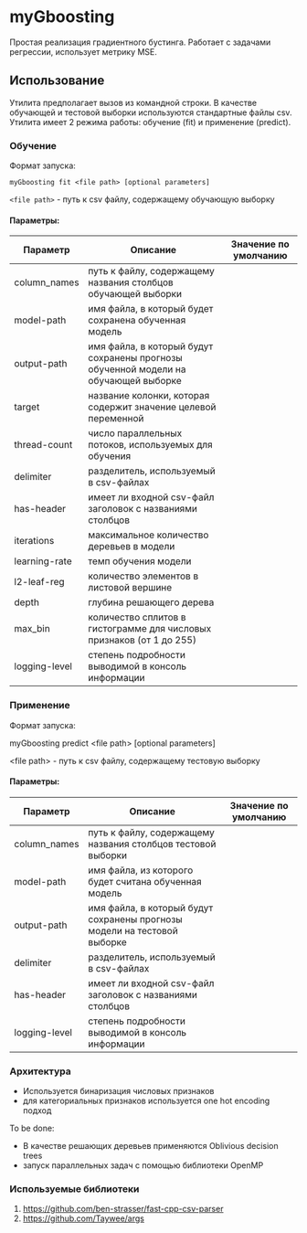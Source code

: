 # myGboosting
Простая реализация градиентного бустинга. Работает с задачами регрессии, использует метрику MSE.

## Использование

Утилита предполагает вызов из командной строки. 
В качестве обучающей и тестовой выборки используются стандартные файлы csv. 
Утилита имеет 2 режима работы: обучение (fit) и применение (predict).

### Обучение

Формат запуска:

`myGboosting fit <file path> [optional parameters]`

`<file path>` - путь к csv файлу, содержащему обучающую выборку
#### Параметры:

| Параметр       | Описание                                                                            | Значение по умолчанию |
|----------------|-------------------------------------------------------------------------------------|-----------------------|
| column_names   | путь к файлу, содержащему названия столбцов обучающей выборки                       |                       |
| model-path     | имя файла, в который будет сохранена обученная модель                               |                       |
| output-path    | имя файла, в который будут сохранены прогнозы обученной модели на обучающей выборке |                       |
| target         | название колонки, которая содержит значение целевой переменной                      |                       |
| thread-count   | число параллельных потоков, используемых для обучения                               |                       |
| delimiter      | разделитель, используемый в csv-файлах                                              |                       |
| has-header     | имеет ли входной csv-файл заголовок с названиями столбцов                           |                       |
| iterations     | максимальное количество деревьев в модели                                           |                       |
| learning-rate  | темп обучения модели                                                                |                       |
| l2-leaf-reg    | количество элементов в листовой вершине                                             |                       |
| depth          | глубина решающего дерева                                                            |                       |
| max_bin        | количество сплитов в гистограмме для числовых признаков (от 1 до 255)               |                       |
| logging-level  | степень подробности выводимой в консоль информации                                  |                       |

### Применение

Формат запуска:

myGboosting predict \<file path> [optional parameters]

\<file path> - путь к csv файлу, содержащему тестовую выборку
#### Параметры:

| Параметр       | Описание                                                                            | Значение по умолчанию |
|----------------|-------------------------------------------------------------------------------------|-----------------------|
| column_names   | путь к файлу, содержащему названия столбцов тестовой выборки                        |                       |
| model-path     | имя файла, из которого будет считана обученная модель                               |                       |
| output-path    | имя файла, в который будут сохранены прогнозы модели на тестовой выборке            |                       |
| delimiter      | разделитель, используемый в csv-файлах                                              |                       |
| has-header     | имеет ли входной csv-файл заголовок с названиями столбцов                           |                       |
| logging-level  | степень подробности выводимой в консоль информации                                  |                       |


### Архитектура

- Используется бинаризация числовых признаков
- для категориальных признаков используется one hot encoding подход

To be done:
- В качестве решающих деревьев применяются Oblivious decision trees
- запуск параллельных задач с помощью библиотеки OpenMP

### Используемые библиотеки

1) https://github.com/ben-strasser/fast-cpp-csv-parser
2) https://github.com/Taywee/args


